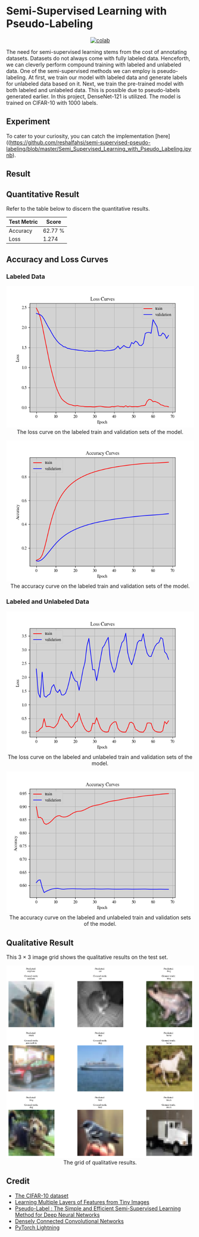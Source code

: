 # Semi-Supervised Learning with Pseudo-Labeling


<div align="center">
    <a href="https://colab.research.google.com/github/reshalfahsi/semi-supervised-pseudo-labeling/blob/master/Semi_Supervised_Learning_with_Pseudo_Labeling.ipynb"><img src="https://colab.research.google.com/assets/colab-badge.svg" alt="colab"></a>
    <br />
</div>


The need for semi-supervised learning stems from the cost of annotating datasets. Datasets do not always come with fully labeled data. Henceforth, we can cleverly perform compound training with labeled and unlabeled data. One of the semi-supervised methods we can employ is pseudo-labeling. At first, we train our model with labeled data and generate labels for unlabeled data based on it. Next, we train the pre-trained model with both labeled and unlabeled data. This is possible due to pseudo-labels generated earlier. In this project, DenseNet-121 is utilized. The model is trained on CIFAR-10 with 1000 labels.


## Experiment

To cater to your curiosity, you can catch the implementation [here]((https://github.com/reshalfahsi/semi-supervised-pseudo-labeling/blob/master/Semi_Supervised_Learning_with_Pseudo_Labeling.ipynb).



## Result

## Quantitative Result

Refer to the table below to discern the quantitative results.

Test Metric | Score |
----------- | ----- |
Accuracy | 62.77 %
Loss | 1.274


## Accuracy and Loss Curves

### Labeled Data

<p align="center"> <img src="https://github.com/reshalfahsi/semi-supervised-pseudo-labeling/blob/master/assets/labeled_loss_curve.png" alt="labeled_loss_curve" > <br /> The loss curve on the labeled train and validation sets of the model. </p>

<p align="center"> <img src="https://github.com/reshalfahsi/semi-supervised-pseudo-labeling/blob/master/assets/labeled_acc_curve.png" alt="labeled_acc_curve" > <br /> The accuracy curve on the labeled train and validation sets of the model. </p>

### Labeled and Unlabeled Data

<p align="center"> <img src="https://github.com/reshalfahsi/semi-supervised-pseudo-labeling/blob/master/assets/labeled_unlabeled_loss_curve.png" alt="labeled_unlabeled_loss_curve" > <br /> The loss curve on the labeled and unlabeled train and validation sets of the model. </p>

<p align="center"> <img src="https://github.com/reshalfahsi/semi-supervised-pseudo-labeling/blob/master/assets/labeled_unlabeled_acc_curve.png" alt="labeled_unlabeled_acc_curve" > <br /> The accuracy curve on the labeled and unlabeled train and validation sets of the model. </p>


## Qualitative Result

This 3 × 3 image grid shows the qualitative results on the test set.


<p align="center"> <img src="https://github.com/reshalfahsi/semi-supervised-pseudo-labeling/blob/master/assets/qualitative.png" alt="qualitative" > <br /> The grid of qualitative results. </p>



## Credit

- [The CIFAR-10 dataset](https://www.cs.toronto.edu/~kriz/cifar.html)
- [Learning Multiple Layers of Features from Tiny Images](https://www.cs.toronto.edu/~kriz/learning-features-2009-TR.pdf)
- [Pseudo-Label : The Simple and Efficient Semi-Supervised Learning Method for Deep Neural Networks](https://citeseerx.ist.psu.edu/document?repid=rep1&type=pdf&doi=798d9840d2439a0e5d47bcf5d164aa46d5e7dc26)
- [Densely Connected Convolutional Networks](https://arxiv.org/pdf/1608.06993)
- [PyTorch Lightning](https://lightning.ai/docs/pytorch/latest/)
